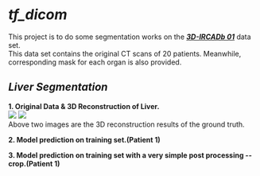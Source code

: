 # ***tf_dicom***
This project is to do some segmentation works on the [***3D-IRCADb 01***](https://www.ircad.fr/research/3d-ircadb-01/) data set.  
This data set contains the original CT scans of 20 patients. Meanwhile, corresponding mask for each organ is also provided.  

## ***Liver Segmentation***
 
**1. Original Data & 3D Reconstruction of Liver.**  
![](https://github.com/NusLuoKe/tf_dicom/blob/master/readme_img/ori_mask_1.png)
![](https://github.com/NusLuoKe/tf_dicom/blob/master/readme_img/ori_mask_2.png)  
Above two images are the 3D reconstruction results of the ground truth.  

**2. Model prediction on training set.(Patient 1)**
![]()
![]()  

**3. Model prediction on training set with a very simple post processing -- crop.(Patient 1)**  
![]()
![]()  



